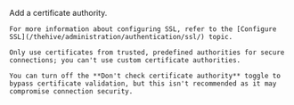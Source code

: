 Add a certificate authority.

    For more information about configuring SSL, refer to the [Configure SSL](/thehive/administration/authentication/ssl/) topic.

    Only use certificates from trusted, predefined authorities for secure connections; you can't use custom certificate authorities.

    You can turn off the **Don't check certificate authority** toggle to bypass certificate validation, but this isn't recommended as it may compromise connection security.